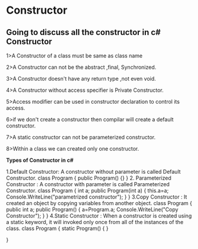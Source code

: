 # Constructor
Going to discuss all the constructor in c#
Constructor
-----------
<p>1>A Constructor of a class must be same as class name </p>
<p>2>A Constructor can not be the abstract ,final, Synchronized.</p>
<p>3>A Constructor doesn't have any return type ,not even void.</p>
<p>4>A Constructor without access specifier is Private Constructor.</p>
<p>5>Access modifier can be used in constructor declaration to control its access.</p>
<p>6>if we don't create a constructor then compilar will create a default constructor.</p>
<p>7>A static constructor can not be parameterized constructor.</p>
<p>8>Within a class we can created only one constructor.</p>
<p><b>Types of Constructor in c#</b></p>
<text>1.Default Constructor: A constructor without parameter is called Default Constructor.
class Program
{
    public Program()
    {}
}</text>
2. Parameterized Constructor : A constructor with parameter is called Parameterized Constructor.
class Program
{
    int a;
    public Program(int a)
     { 
        this.a=a;
        Console.WriteLine("parametrized constructor");
     }
}
3.Copy Constructor : It created an object by copying variables from another object.
class Program
{
    public int a;
    public Program()
    {
      a=Program.a;
    Console.WriteLine("Copy Constructor");
    }
}
4.Static Constructor : When a constructor is created using a static keyword, it will invoked only once from all of the instances of the class.
class Program
{
    static Program()
    {
    }

}
